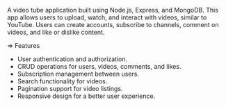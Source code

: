 A video tube application built using Node.js, Express, and MongoDB. This app allows users to upload, watch, and interact with videos, similar to YouTube. Users can create accounts, subscribe to channels, comment on videos, and like or dislike content.

=> Features
- User authentication and authorization.
- CRUD operations for users, videos, comments, and likes.
- Subscription management between users.
- Search functionality for videos.
- Pagination support for video listings.
- Responsive design for a better user experience.
